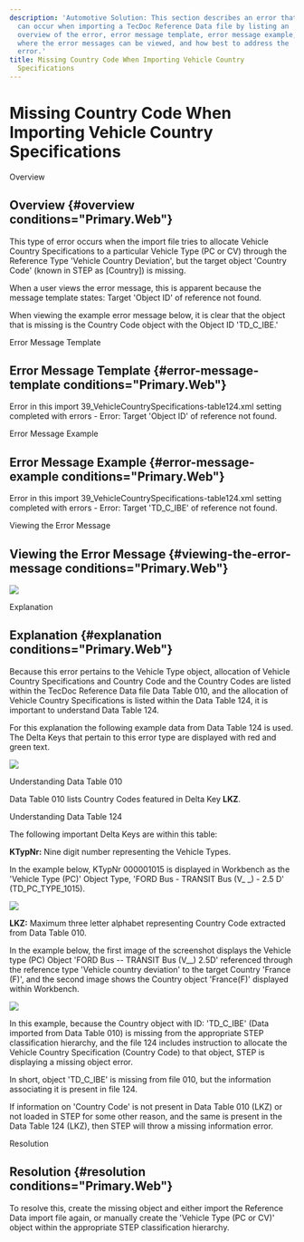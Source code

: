 ```yaml
---
description: 'Automotive Solution: This section describes an error that
  can occur when importing a TecDoc Reference Data file by listing an
  overview of the error, error message template, error message example,
  where the error messages can be viewed, and how best to address the
  error.'
title: Missing Country Code When Importing Vehicle Country
  Specifications
---
```


Missing Country Code When Importing Vehicle Country Specifications
==================================================================

Overview

Overview {#overview conditions="Primary.Web"}
--------

This type of error occurs when the import file tries to allocate Vehicle
Country Specifications to a particular Vehicle Type (PC or CV) through
the Reference Type 'Vehicle Country Deviation', but the target object
'Country Code' (known in STEP as \[Country\]) is missing.

When a user views the error message, this is apparent because the
message template states: Target \'Object ID\' of reference not found.

When viewing the example error message below, it is clear that the
object that is missing is the Country Code object with the Object ID
\'TD\_C\_IBE.'

Error Message Template

Error Message Template {#error-message-template conditions="Primary.Web"}
----------------------

Error in this import 39\_VehicleCountrySpecifications-table124.xml
setting completed with errors - Error: Target \'Object ID\' of reference
not found.

Error Message Example

Error Message Example {#error-message-example conditions="Primary.Web"}
---------------------

Error in this import 39\_VehicleCountrySpecifications-table124.xml
setting completed with errors - Error: Target \'TD\_C\_IBE\' of
reference not found.

Viewing the Error Message

Viewing the Error Message {#viewing-the-error-message conditions="Primary.Web"}
-------------------------

![](../../../../../Resources/Images/Importers/Errors/41.png)

Explanation

Explanation {#explanation conditions="Primary.Web"}
-----------

Because this error pertains to the Vehicle Type object, allocation of
Vehicle Country Specifications and Country Code and the Country Codes
are listed within the TecDoc Reference Data file Data Table 010, and the
allocation of Vehicle Country Specifications is listed within the Data
Table 124, it is important to understand Data Table 124.

For this explanation the following example data from Data Table 124 is
used. The Delta Keys that pertain to this error type are displayed with
red and green text.

![](../../../../../Resources/Images/Importers/Errors/44.png)

Understanding Data Table 010

Data Table 010 lists Country Codes featured in Delta Key **LKZ**.

Understanding Data Table 124

The following important Delta Keys are within this table:

**KTypNr:** Nine digit number representing the Vehicle Types.

In the example below, KTypNr 000001015 is displayed in Workbench as the
\'Vehicle Type (PC)\' Object Type, \'FORD Bus - TRANSIT Bus (V\_ \_) -
2.5 D\' (TD\_PC\_TYPE\_1015).

![](../../../../../Resources/Images/Importers/Errors/42.png)

**LKZ:** Maximum three letter alphabet representing Country Code
extracted from Data Table 010.

In the example below, the first image of the screenshot displays the
Vehicle type (PC) Object 'FORD Bus -- TRANSIT Bus (V\_\_) 2.5D'
referenced through the reference type 'Vehicle country deviation' to the
target Country 'France (F)', and the second image shows the Country
object 'France(F)' displayed within Workbench.

![](../../../../../Resources/Images/Importers/Errors/43.png)

In this example, because the Country object with ID: \'TD\_C\_IBE\'
(Data imported from Data Table 010) is missing from the appropriate STEP
classification hierarchy, and the file 124 includes instruction to
allocate the Vehicle Country Specification (Country Code) to that
object, STEP is displaying a missing object error.

In short, object \'TD\_C\_IBE' is missing from file 010, but the
information associating it is present in file 124.

If information on 'Country Code' is not present in Data Table 010 (LKZ)
or not loaded in STEP for some other reason, and the same is present in
the Data Table 124 (LKZ), then STEP will throw a missing information
error.

Resolution

Resolution {#resolution conditions="Primary.Web"}
----------

To resolve this, create the missing object and either import the
Reference Data import file again, or manually create the \'Vehicle Type
(PC or CV)\' object within the appropriate STEP classification
hierarchy.

